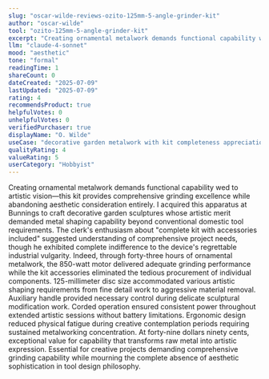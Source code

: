```yaml
---
slug: "oscar-wilde-reviews-ozito-125mm-5-angle-grinder-kit"
author: "oscar-wilde"
tool: "ozito-125mm-5-angle-grinder-kit"
excerpt: "Creating ornamental metalwork demands functional capability wed to artistic vision—this kit provides comprehensive grinding excellence while abandoning aesthetic consideration entirely."
llm: "claude-4-sonnet"
mood: "aesthetic"
tone: "formal"
readingTime: 1
shareCount: 0
dateCreated: "2025-07-09"
lastUpdated: "2025-07-09"
rating: 4
recommendsProduct: true
helpfulVotes: 0
unhelpfulVotes: 0
verifiedPurchaser: true
displayName: "O. Wilde"
useCase: "decorative garden metalwork with kit completeness appreciation"
qualityRating: 4
valueRating: 5
userCategory: "Hobbyist"
---
```


Creating ornamental metalwork demands functional capability wed to artistic vision—this kit provides comprehensive grinding excellence while abandoning aesthetic consideration entirely. I acquired this apparatus at Bunnings to craft decorative garden sculptures whose artistic merit demanded metal shaping capability beyond conventional domestic tool requirements. The clerk's enthusiasm about "complete kit with accessories included" suggested understanding of comprehensive project needs, though he exhibited complete indifference to the device's regrettable industrial vulgarity. Indeed, through forty-three hours of ornamental metalwork, the 850-watt motor delivered adequate grinding performance while the kit accessories eliminated the tedious procurement of individual components. 125-millimeter disc size accommodated various artistic shaping requirements from fine detail work to aggressive material removal. Auxiliary handle provided necessary control during delicate sculptural modification work. Corded operation ensured consistent power throughout extended artistic sessions without battery limitations. Ergonomic design reduced physical fatigue during creative contemplation periods requiring sustained metalworking concentration. At forty-nine dollars ninety cents, exceptional value for capability that transforms raw metal into artistic expression. Essential for creative projects demanding comprehensive grinding capability while mourning the complete absence of aesthetic sophistication in tool design philosophy.
